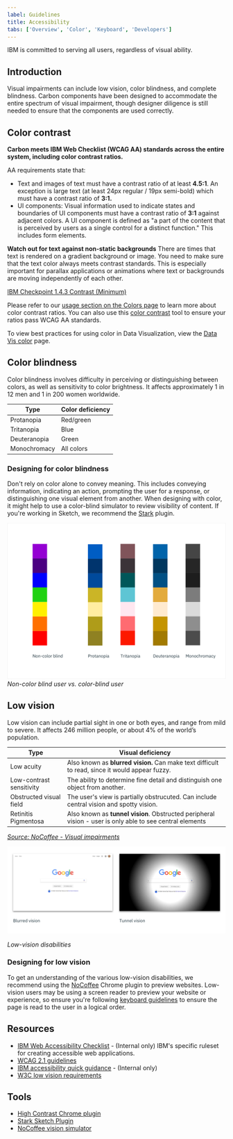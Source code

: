 ```yaml
---
label: Guidelines
title: Accessibility
tabs: ['Overview', 'Color', 'Keyboard', 'Developers']
---
```


<page-intro>IBM is committed to serving all users, regardless of visual ability.</page-intro>

## Introduction

Visual impairments can include low vision, color blindness, and complete blindness. Carbon components have been designed to accommodate the entire spectrum of visual impairment, though designer diligence is still needed to ensure that the components are used correctly.

## Color contrast

**Carbon meets IBM Web Checklist (WCAG AA) standards across the entire system, including color contrast ratios.**

AA requirements state that:

- Text and images of text must have a contrast ratio of at least **4.5:1**. An exception is large text (at least 24px regular / 19px semi-bold) which must have a contrast ratio of **3:1.**
- UI components: Visual information used to indicate states and boundaries of UI components must have a contrast ratio of **3:1** against adjacent colors. A UI component is defined as "a part of the content that is perceived by users as a single control for a distinct function." This includes form elements.

**Watch out for text against non-static backgrounds**
There are times that text is rendered on a gradient background or image. You need to make sure that the text color always meets contrast standards. This is especially important for parallax applications or animations where text or backgrounds are moving independently of each other.

[IBM Checkpoint 1.4.3 Contrast (Minimum)](https://www.ibm.com/able/guidelines/ci162/contrast.html)

Please refer to our [usage section on the Colors page](/style/colors/usage) to learn more about color contrast ratios. You can also use this [color contrast](https://marijohannessen.github.io/color-contrast-checker/) tool to ensure your ratios pass WCAG AA standards.

To view best practices for using color in Data Visualization, view the [Data Vis color](/data-vis/overview/colors) page.

## Color blindness

Color blindness involves difficulty in perceiving or distinguishing between colors, as well as sensitivity to color brightness. It affects approximately 1 in 12 men and 1 in 200 women worldwide.

| Type         | Color deficiency |
| ------------ | ---------------- |
| Protanopia   | Red/green        |
| Tritanopia   | Blue             |
| Deuteranopia | Green            |
| Monochromacy | All colors       |

### Designing for color blindness

Don't rely on color alone to convey meaning. This includes conveying information, indicating an action, prompting the user for a response, or distinguishing one visual element from another. When designing with color, it might help to use a color-blind simulator to review visibility of content. If you're working in Sketch, we recommend the [Stark](http://www.getstark.co/) plugin.

![rainbow palette](images/color-accessibility-1.png)
_Non-color blind user vs. color-blind user_

## Low vision

Low vision can include partial sight in one or both eyes, and range from mild to severe. It affects 246 million people, or about 4% of the world’s population.

| Type                     | Visual deficiency                                                                                         |
| ------------------------ | --------------------------------------------------------------------------------------------------------- |
| Low acuity               | Also known as **blurred vision.** Can make text difficult to read, since it would appear fuzzy.           |
| Low-contrast sensitivity | The ability to determine fine detail and distinguish one object from another.                             |
| Obstructed visual field  | The user's view is partially obstrucuted. Can include central vision and spotty vision.                   |
| Retinitis Pigmentosa     | Also known as **tunnel vision**. Obstructed peripheral vision - user is only able to see central elements |

_[Source: NoCoffee - Visual impairments ](https://accessgarage.wordpress.com/2013/02/09/458/)_

![blurred vision and tunnel vision example on Google website](images/color-accessibility-2.png)

_Low-vision disabilities_

### Designing for low vision

To get an understanding of the various low-vision disabilities, we recommend using the [NoCoffee](https://chrome.google.com/webstore/detail/nocoffee/jjeeggmbnhckmgdhmgdckeigabjfbddl) Chrome plugin to preview websites. Low-vision users may be using a screen reader to preview your website or experience, so ensure you're following [keyboard guidelines](/guidelines/accessibility/keyboard) to ensure the page is read to the user in a logical order.

## Resources

- [IBM Web Accessibility Checklist](https://www.ibm.com/able/guidelines/ci162/accessibility_checklist.html) - (Internal only) IBM's specific ruleset for creating accessible web applications.
- [WCAG 2.1 guidelines](https://www.w3.org/TR/WCAG21/)
- [IBM accessibility quick guidance](https://w3.ibm.com/able/devtest/quick/) - (Internal only)
- [W3C low vision requirements](https://www.w3.org/TR/low-vision-needs/)

## Tools

- [High Contrast Chrome plugin](https://chrome.google.com/webstore/detail/high-contrast/djcfdncoelnlbldjfhinnjlhdjlikmph/related?hl=en)
- [Stark Sketch Plugin](http://www.getstark.co/)
- [NoCoffee vision simulator](https://chrome.google.com/webstore/detail/nocoffee/jjeeggmbnhckmgdhmgdckeigabjfbddl)
